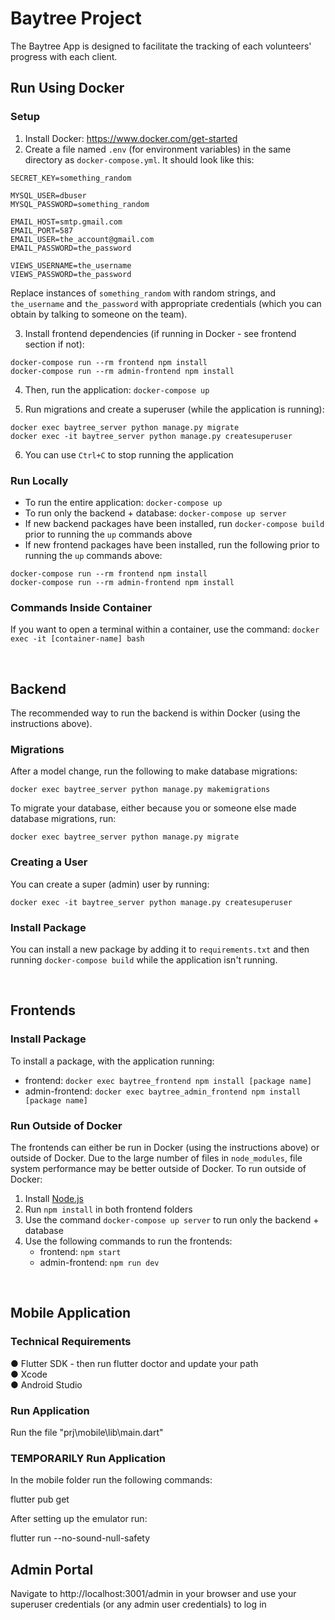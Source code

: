 # Baytree Project

The Baytree App is designed to facilitate the tracking of each volunteers' progress with each client.

## Run Using Docker

### Setup

1. Install Docker: https://www.docker.com/get-started
2. Create a file named `.env` (for environment variables) in the same directory as `docker-compose.yml`. It should look like this:

```
SECRET_KEY=something_random

MYSQL_USER=dbuser
MYSQL_PASSWORD=something_random

EMAIL_HOST=smtp.gmail.com
EMAIL_PORT=587
EMAIL_USER=the_account@gmail.com
EMAIL_PASSWORD=the_password

VIEWS_USERNAME=the_username
VIEWS_PASSWORD=the_password
```

Replace instances of `something_random` with random strings, and `the_username` and `the_password` with appropriate credentials (which you can obtain by talking to someone on the team).

3. Install frontend dependencies (if running in Docker - see frontend section if not):

```
docker-compose run --rm frontend npm install
docker-compose run --rm admin-frontend npm install
```

4. Then, run the application: `docker-compose up`

5. Run migrations and create a superuser (while the application is running):

```
docker exec baytree_server python manage.py migrate
docker exec -it baytree_server python manage.py createsuperuser
```

6. You can use `Ctrl+C` to stop running the application

### Run Locally

- To run the entire application: `docker-compose up`
- To run only the backend + database: `docker-compose up server`
- If new backend packages have been installed, run `docker-compose build` prior to running the `up` commands above
- If new frontend packages have been installed, run the following prior to running the `up` commands above:
```
docker-compose run --rm frontend npm install
docker-compose run --rm admin-frontend npm install
```

### Commands Inside Container

If you want to open a terminal within a container, use the command: `docker exec -it [container-name] bash`

<br>

## Backend

The recommended way to run the backend is within Docker (using the instructions above).

### Migrations

After a model change, run the following to make database migrations:
```
docker exec baytree_server python manage.py makemigrations
```

To migrate your database, either because you or someone else made database migrations, run:
```
docker exec baytree_server python manage.py migrate
```

### Creating a User

You can create a super (admin) user by running:
```
docker exec -it baytree_server python manage.py createsuperuser
```

### Install Package

You can install a new package by adding it to `requirements.txt` and then running `docker-compose build` while the application isn't running.

<br>

## Frontends

### Install Package

To install a package, with the application running:
- frontend: `docker exec baytree_frontend npm install [package name]`
- admin-frontend: `docker exec baytree_admin_frontend npm install [package name]`

### Run Outside of Docker

The frontends can either be run in Docker (using the instructions above) or outside of Docker. Due to the large number of files in `node_modules`, file system performance may be better outside of Docker. To run outside of Docker:

1. Install [Node.js](https://nodejs.org/en/)
2. Run `npm install` in both frontend folders
3. Use the command `docker-compose up server` to run only the backend + database
4. Use the following commands to run the frontends:
    - frontend: `npm start`
    - admin-frontend: `npm run dev`

<br>

## Mobile Application

### Technical Requirements

● Flutter SDK - then run flutter doctor and update your path <br>
● Xcode <br>
● Android Studio <br>

### Run Application 

Run the file "prj\mobile\lib\main.dart"

### TEMPORARILY Run Application

In the mobile folder run the following commands:

flutter pub get

After setting up the emulator run:

flutter run --no-sound-null-safety 


## Admin Portal

Navigate to http://localhost:3001/admin in your browser and use your superuser credentials (or any admin user credentials) to log in